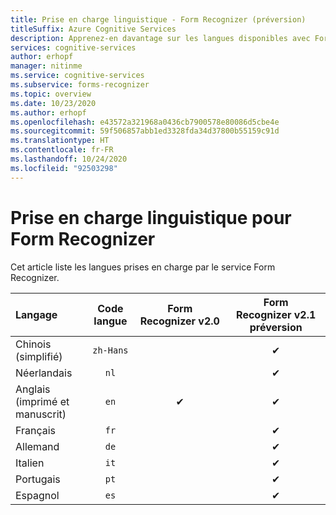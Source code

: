 ```yaml
---
title: Prise en charge linguistique - Form Recognizer (préversion)
titleSuffix: Azure Cognitive Services
description: Apprenez-en davantage sur les langues disponibles avec Form Recognizer.
services: cognitive-services
author: erhopf
manager: nitinme
ms.service: cognitive-services
ms.subservice: forms-recognizer
ms.topic: overview
ms.date: 10/23/2020
ms.author: erhopf
ms.openlocfilehash: e43572a321968a0436cb7900578e80086d5cbe4e
ms.sourcegitcommit: 59f506857abb1ed3328fda34d37800b55159c91d
ms.translationtype: HT
ms.contentlocale: fr-FR
ms.lasthandoff: 10/24/2020
ms.locfileid: "92503298"
---
```

# <a name="language-support-for-form-recognizer"></a>Prise en charge linguistique pour Form Recognizer

Cet article liste les langues prises en charge par le service Form Recognizer.


|Langage| Code langue | Form Recognizer v2.0 | Form Recognizer v2.1 préversion|
|:-----|:----:|:-----:|:---:|
|Chinois (simplifié) | `zh-Hans`| | ✔ |
|Néerlandais | `nl` | | ✔ |
|Anglais (imprimé et manuscrit) | `en` | ✔ | ✔|
|Français | `fr` | | ✔ |
|Allemand | `de` | | ✔ |
|Italien | `it` | | ✔ |
|Portugais | `pt` | | ✔ |
|Espagnol | `es` | | ✔ |